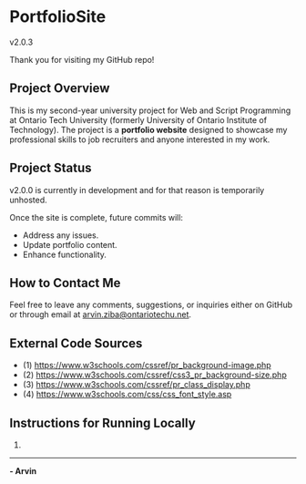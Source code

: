 # PortfolioSite
v2.0.3

Thank you for visiting my GitHub repo!

## Project Overview
This is my second-year university project for Web and Script Programming at Ontario Tech University (formerly University of Ontario Institute of Technology). The project is a **portfolio website** designed to showcase my professional skills to job recruiters and anyone interested in my work.

## Project Status
v2.0.0 is currently in development and for that reason is temporarily unhosted. 

Once the site is complete, future commits will:
- Address any issues.
- Update portfolio content.
- Enhance functionality.

## How to Contact Me
Feel free to leave any comments, suggestions, or inquiries either on GitHub or through email at [arvin.ziba@ontariotechu.net](mailto:arvin.ziba@ontariotechu.net). 

## External Code Sources

- (1) https://www.w3schools.com/cssref/pr_background-image.php
- (2) https://www.w3schools.com/cssref/css3_pr_background-size.php
- (3) https://www.w3schools.com/cssref/pr_class_display.php
- (4) https://www.w3schools.com/css/css_font_style.asp 

## Instructions for Running Locally
1. 

---
**- Arvin**


